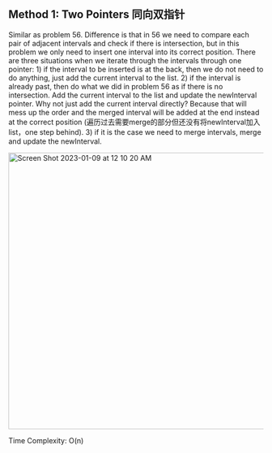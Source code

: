## Method 1: Two Pointers 同向双指针

Similar as problem 56. Difference is that in 56 we need to compare each pair of adjacent intervals and check if there is intersection, but in this problem 
we only need to insert one interval into its correct position. There are three situations when we iterate through the intervals through one pointer: 1) if 
the interval to be inserted is at the back, then we do not need to do anything, just add the current interval to the list. 2) if the interval is already 
past, then do what we did in problem 56 as if there is no intersection. Add the current interval to the list and update the newInterval pointer. Why not
just add the current interval directly? Because that will mess up the order and the merged interval will be added at the end instead at the correct position (遍历过去需要merge的部分但还没有将newInterval加入list，one step behind). 3) if it is the case we need to merge intervals, merge and update the newInterval.

<img width="545" alt="Screen Shot 2023-01-09 at 12 10 20 AM" src="https://user-images.githubusercontent.com/106039830/211249509-8fdf91fb-8b0c-4c43-817b-ba1636cb051c.png">

Time Complexity: O(n)
